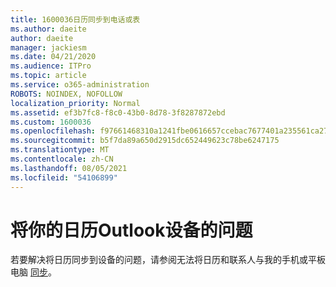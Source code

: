 ```yaml
---
title: 1600036日历同步到电话或表
ms.author: daeite
author: daeite
manager: jackiesm
ms.date: 04/21/2020
ms.audience: ITPro
ms.topic: article
ms.service: o365-administration
ROBOTS: NOINDEX, NOFOLLOW
localization_priority: Normal
ms.assetid: ef3b7fc8-f8c0-43b0-8d78-3f8287872ebd
ms.custom: 1600036
ms.openlocfilehash: f97661468310a1241fbe0616657ccebac7677401a235561ca27020be6e27cbbb
ms.sourcegitcommit: b5f7da89a650d2915dc652449623c78be6247175
ms.translationtype: MT
ms.contentlocale: zh-CN
ms.lasthandoff: 08/05/2021
ms.locfileid: "54106899"
---
```

# <a name="issues-synchronizing-your-outlook-calendar-to-devices"></a>将你的日历Outlook设备的问题

若要解决将日历同步到设备的问题，请参阅无法将日历和联系人与我的手机或平板电脑 [同步](https://support.office.com/article/8479d764-b9f5-4fff-ba88-edd7c265df9f.aspx)。
  

